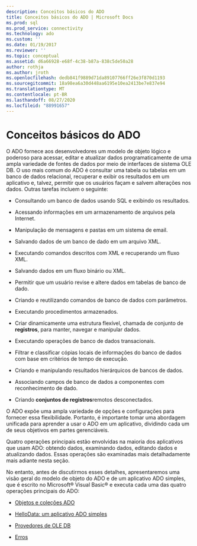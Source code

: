 ```yaml
---
description: Conceitos básicos do ADO
title: Conceitos básicos do ADO | Microsoft Docs
ms.prod: sql
ms.prod_service: connectivity
ms.technology: ado
ms.custom: ''
ms.date: 01/19/2017
ms.reviewer: ''
ms.topic: conceptual
ms.assetid: d6a66928-e68f-4c38-b87a-838c5de50a28
author: rothja
ms.author: jroth
ms.openlocfilehash: dedb841f9889d71da89107766ff26e3f870d1193
ms.sourcegitcommit: 18a98ea6a30d448aa6195e10ea2413be7e837e94
ms.translationtype: MT
ms.contentlocale: pt-BR
ms.lasthandoff: 08/27/2020
ms.locfileid: "88991657"
---
```

# <a name="ado-fundamentals"></a>Conceitos básicos do ADO
O ADO fornece aos desenvolvedores um modelo de objeto lógico e poderoso para acessar, editar e atualizar dados programaticamente de uma ampla variedade de fontes de dados por meio de interfaces de sistema OLE DB. O uso mais comum do ADO é consultar uma tabela ou tabelas em um banco de dados relacional, recuperar e exibir os resultados em um aplicativo e, talvez, permitir que os usuários façam e salvem alterações nos dados. Outras tarefas incluem o seguinte:  
  
-   Consultando um banco de dados usando SQL e exibindo os resultados.  
  
-   Acessando informações em um armazenamento de arquivos pela Internet.  
  
-   Manipulação de mensagens e pastas em um sistema de email.  
  
-   Salvando dados de um banco de dado em um arquivo XML.  
  
-   Executando comandos descritos com XML e recuperando um fluxo XML.  
  
-   Salvando dados em um fluxo binário ou XML.  
  
-   Permitir que um usuário revise e altere dados em tabelas de banco de dado.  
  
-   Criando e reutilizando comandos de banco de dados com parâmetros.  
  
-   Executando procedimentos armazenados.  
  
-   Criar dinamicamente uma estrutura flexível, chamada de conjunto de **registros**, para manter, navegar e manipular dados.  
  
-   Executando operações de banco de dados transacionais.  
  
-   Filtrar e classificar cópias locais de informações do banco de dados com base em critérios de tempo de execução.  
  
-   Criando e manipulando resultados hierárquicos de bancos de dados.  
  
-   Associando campos de banco de dados a componentes com reconhecimento de dado.  
  
-   Criando **conjuntos de registros**remotos desconectados.  
  
 O ADO expõe uma ampla variedade de opções e configurações para fornecer essa flexibilidade. Portanto, é importante tomar uma abordagem unificada para aprender a usar o ADO em um aplicativo, dividindo cada um de seus objetivos em partes gerenciáveis.  
  
 Quatro operações principais estão envolvidas na maioria dos aplicativos que usam ADO: obtendo dados, examinando dados, editando dados e atualizando dados. Essas operações são examinadas mais detalhadamente mais adiante nesta seção.  
  
 No entanto, antes de discutirmos esses detalhes, apresentaremos uma visão geral do modelo de objeto do ADO e de um aplicativo ADO simples, que é escrito no Microsoft® Visual Basic® e executa cada uma das quatro operações principais do ADO:  
  
-   [Objetos e coleções ADO](./ado-objects-and-collections.md)  
  
-   [HelloData: um aplicativo ADO simples](./hellodata-a-simple-ado-application.md)  
  
-   [Provedores de OLE DB](./ole-db-providers-ado.md)  
  
-   [Erros](./errors-ado.md)